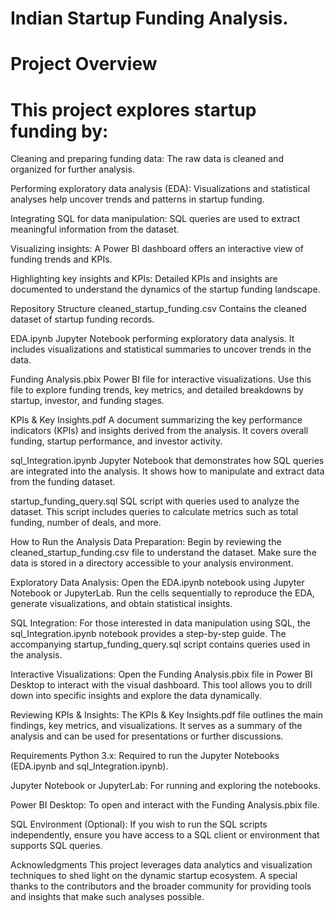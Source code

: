 # Indian Startup Funding Analysis.

# Project Overview
# This project explores startup funding by:

Cleaning and preparing funding data: The raw data is cleaned and organized for further analysis.

Performing exploratory data analysis (EDA): Visualizations and statistical analyses help uncover trends and patterns in startup funding.

Integrating SQL for data manipulation: SQL queries are used to extract meaningful information from the dataset.

Visualizing insights: A Power BI dashboard offers an interactive view of funding trends and KPIs.

Highlighting key insights and KPIs: Detailed KPIs and insights are documented to understand the dynamics of the startup funding landscape.

Repository Structure
cleaned_startup_funding.csv
Contains the cleaned dataset of startup funding records.

EDA.ipynb
Jupyter Notebook performing exploratory data analysis. It includes visualizations and statistical summaries to uncover trends in the data.

Funding Analysis.pbix
Power BI file for interactive visualizations. Use this file to explore funding trends, key metrics, and detailed breakdowns by startup, investor, and funding stages.

KPIs & Key Insights.pdf
A document summarizing the key performance indicators (KPIs) and insights derived from the analysis. It covers overall funding, startup performance, and investor activity.

sql_Integration.ipynb
Jupyter Notebook that demonstrates how SQL queries are integrated into the analysis. It shows how to manipulate and extract data from the funding dataset.

startup_funding_query.sql
SQL script with queries used to analyze the dataset. This script includes queries to calculate metrics such as total funding, number of deals, and more.

How to Run the Analysis
Data Preparation:
Begin by reviewing the cleaned_startup_funding.csv file to understand the dataset. Make sure the data is stored in a directory accessible to your analysis environment.

Exploratory Data Analysis:
Open the EDA.ipynb notebook using Jupyter Notebook or JupyterLab. Run the cells sequentially to reproduce the EDA, generate visualizations, and obtain statistical insights.

SQL Integration:
For those interested in data manipulation using SQL, the sql_Integration.ipynb notebook provides a step-by-step guide. The accompanying startup_funding_query.sql script contains queries used in the analysis.

Interactive Visualizations:
Open the Funding Analysis.pbix file in Power BI Desktop to interact with the visual dashboard. This tool allows you to drill down into specific insights and explore the data dynamically.

Reviewing KPIs & Insights:
The KPIs & Key Insights.pdf file outlines the main findings, key metrics, and visualizations. It serves as a summary of the analysis and can be used for presentations or further discussions.

Requirements
Python 3.x:
Required to run the Jupyter Notebooks (EDA.ipynb and sql_Integration.ipynb).

Jupyter Notebook or JupyterLab:
For running and exploring the notebooks.

Power BI Desktop:
To open and interact with the Funding Analysis.pbix file.

SQL Environment (Optional):
If you wish to run the SQL scripts independently, ensure you have access to a SQL client or environment that supports SQL queries.

Acknowledgments
This project leverages data analytics and visualization techniques to shed light on the dynamic startup ecosystem. A special thanks to the contributors and the broader community for providing tools and insights that make such analyses possible.

